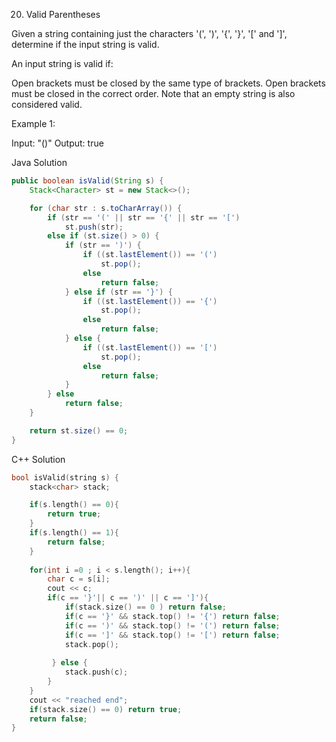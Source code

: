 20. Valid Parentheses

Given a string containing just the characters '(', ')', '{', '}', '[' and ']', determine if the input string is valid.

An input string is valid if:

Open brackets must be closed by the same type of brackets.
Open brackets must be closed in the correct order.
Note that an empty string is also considered valid.

Example 1:

Input: "()"
Output: true


Java Solution

````java
public boolean isValid(String s) {
    Stack<Character> st = new Stack<>();

    for (char str : s.toCharArray()) {
        if (str == '(' || str == '{' || str == '[')
            st.push(str);
        else if (st.size() > 0) {
            if (str == ')') {
                if ((st.lastElement()) == '(')
                    st.pop();
                else
                    return false;
            } else if (str == '}') {
                if ((st.lastElement()) == '{')
                    st.pop();
                else
                    return false;
            } else {
                if ((st.lastElement()) == '[')
                    st.pop();
                else
                    return false;
            }
        } else
            return false;
    }

    return st.size() == 0;
}
````

C++ Solution
````cpp
bool isValid(string s) {
    stack<char> stack;

    if(s.length() == 0){
        return true;
    }
    if(s.length() == 1){
        return false;
    }
    
    for(int i =0 ; i < s.length(); i++){
        char c = s[i];
        cout << c;
        if(c == '}'|| c == ')' || c == ']'){
            if(stack.size() == 0 ) return false;
            if(c == '}' && stack.top() != '{') return false;
            if(c == ')' && stack.top() != '(') return false;
            if(c == ']' && stack.top() != '[') return false;
            stack.pop();
            
         } else {
            stack.push(c);
        }
    }
    cout << "reached end";
    if(stack.size() == 0) return true;
    return false;
}
````